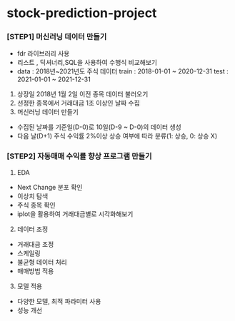 # stock-prediction-project
### [STEP1] 머신러닝 데이터 만들기
- fdr 라이브러리 사용
- 리스트 , 딕셔너리,SQL을 사용하여 수행식 비교해보기
- data : 2018년~2021년도 주식 데이터
  train : 2018-01-01 ~ 2020-12-31
  test : 2021-01-01 ~ 2021-12-31 
 
1. 상장일 2018년 1월 2일 이전 종목 데이터 불러오기
2. 선정한 종목에서 거래대금 1조 이상인 날짜 수집
3. 머신러닝 데이터 만들기
 - 수집된 날짜를 기준일(D-0)로 10일(D-9 ~ D-0)의 데이터 생성
 - 다음 날(D+1) 주식 수익률 2%이상 상승 여부에 따라 분류(1: 상승, 0: 상승 X) 


### [STEP2] 자동매매 수익률 향상 프로그램 만들기
1. EDA
- Next Change 분포 확인
- 이상치 탐색
- 주식 종목 확인
- iplot을 활용하여 거래대금별로 시각화해보기

2. 데이터 조정
- 거래대금 조정
- 스케일링
- 불균형 데이터 처리
- 매매방법 적용

3. 모델 적용
- 다양한 모델, 최적 파라미터 사용
- 성능 개선
